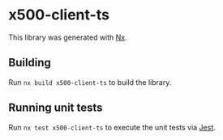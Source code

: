 # x500-client-ts

This library was generated with [Nx](https://nx.dev).

## Building

Run `nx build x500-client-ts` to build the library.

## Running unit tests

Run `nx test x500-client-ts` to execute the unit tests via [Jest](https://jestjs.io).
